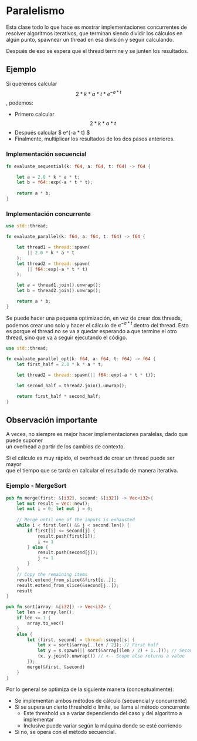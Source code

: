 # Paralelismo
Esta clase todo lo que hace es mostrar implementaciones concurrentes de resolver algoritmos iterativos, que terminan siendo dividir los cálculos en algún punto, spawnear un thread en esa división y seguir calculando.

Después de eso se espera que el thread termine y se junten los resultados.
## Ejemplo
Si queremos calcular $$2*k*a*t*e^{-a * t}$$, podemos:
- Primero calcular $$ 2*k*a*t $$
- Después calcular $ e^{-a * t} $
- Finalmente, multiplicar los resultados de los dos pasos anteriores.

### Implementación secuencial
```rust
fn evaluate_sequential(k: f64, a: f64, t: f64) -> f64 {

    let a = 2.0 * k * a * t;
    let b = f64::exp(-a * t * t);
    
    return a * b;
}
```

### Implementación concurrente
```rust
use std::thread;

fn evaluate_parallel(k: f64, a: f64, t: f64) -> f64 {

    let thread1 = thread::spawn(
        || 2.0 * k * a * t
    );
    let thread2 = thread::spawn(
        || f64::exp(-a * t * t)
    );

    let a = thread1.join().unwrap();
    let b = thread2.join().unwrap();

    return a * b;
}
```

Se puede hacer una pequena optimización, en vez de crear dos threads, podemos crear uno solo y hacer el cálculo de $e^{-a * t}$ dentro del thread. Esto es porque el thread no se va a quedar esperando a que termine el otro thread, sino que va a seguir ejecutando el código.

```rust
use std::thread;

fn evaluate_parallel_opt(k: f64, a: f64, t: f64) -> f64 {
    let first_half = 2.0 * k * a * t;

    let thread2 = thread::spawn(|| f64::exp(-a * t * t));

    let second_half = thread2.join().unwrap();

    return first_half * second_half;
}
```

## Observación importante
A veces, no siempre es mejor hacer implementaciones paralelas, dado que puede suponer \
un overhead a partir de los cambios de contexto.

Si el cálculo es muy rápido, el overhead de crear un thread puede ser mayor \
que el tiempo que se tarda en calcular el resultado de manera iterativa.

### Ejemplo - MergeSort
```rust
pub fn merge(first: &[i32], second: &[i32]) -> Vec<i32>{
    let mut result = Vec::new();
    let mut i = 0; let mut j = 0;
    
    // Merge until one of the inputs is exhausted
    while i < first.len() && j < second.len() {
        if first[i] <= second[j] {
            result.push(first[i]);
            i += 1
        } else {
            result.push(second[j]);
            j += 1
        }
    }
    // Copy the remaining items
    result.extend_from_slice(&first[i..]);
    result.extend_from_slice(&second[j..]);
    result
}

pub fn sort(array: &[i32]) -> Vec<i32> {
    let len = array.len();
    if len <= 1 {
        array.to_vec()
    }
    else {
        let (first, second) = thread::scope(|s| {
            let x = sort(&array[..len / 2]); // First half
            let y = s.spawn(|| sort(&array[(len / 2) + 1..])); // Second half
            (x, y.join().unwrap()) // <-- Scope also returns a value
        });
        merge(&first, &second)
    }
}
```

Por lo general se optimiza de la siguiente manera (conceptualmente):
- Se implementan ambos métodos de cálculo (secuencial y concurrente)
- Si se supera un cierto threshold o límite, se llama al método concurrente
  - Este threshold va a variar dependiendo del caso y del algoritmo a implementar
  - Inclusive puede variar según la máquina donde se esté corriendo
- Si no, se opera con el método secuencial.

